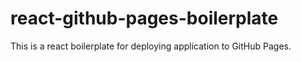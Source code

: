 # react-github-pages-boilerplate
This is a react boilerplate for deploying application to GitHub Pages. 

